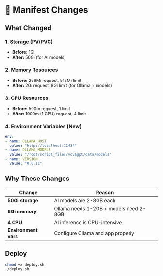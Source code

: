 # 📝 Manifest Changes

## What Changed

### 1. Storage (PV/PVC)
- **Before:** 1Gi
- **After:** 50Gi (for AI models)

### 2. Memory Resources
- **Before:** 256Mi request, 512Mi limit
- **After:** 2Gi request, 8Gi limit (for Ollama + models)

### 3. CPU Resources
- **Before:** 500m request, 1 limit
- **After:** 1000m (1 CPU) request, 4 limit

### 4. Environment Variables (New)
```yaml
env:
- name: OLLAMA_HOST
  value: "http://localhost:11434"
- name: OLLAMA_MODELS
  value: "/root/script_files/vovagpt/data/models"
- name: VERSION
  value: "0.0.11"
```

## Why These Changes

| Change | Reason |
|--------|--------|
| **50Gi storage** | AI models are 2-8GB each |
| **8Gi memory** | Ollama needs 1-2GB + models need 2-8GB |
| **4 CPU** | AI inference is CPU-intensive |
| **Environment vars** | Configure Ollama and app properly |

## Deploy

```bash
chmod +x deploy.sh
./deploy.sh
```

